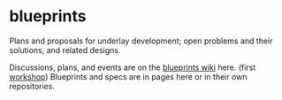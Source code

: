 # blueprints
Plans and proposals for underlay development; open problems and their solutions, and related designs.

Discussions, plans, and events are on the [blueprints wiki](https://github.com/underlay/blueprints/wiki) here.  (first [workshop](https://github.com/underlay/blueprints/wiki/Workshops))
Blueprints and specs are in pages here or in their own repositories.
